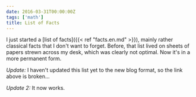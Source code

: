 ```yaml
---
date: 2016-03-31T00:00:00Z
tags: ['math']
title: List of Facts
---
```


I just started a [list of facts]({{< ref "facts.en.md" >}}), mainly rather classical facts that I don't want to forget. Before, that list lived on sheets of papers strewn across my desk, which was clearly not optimal. Now it's in a more permanent form.

*Update:* I haven't updated this list yet to the new blog format, so the link above is broken...

*Update 2:* It now works.
